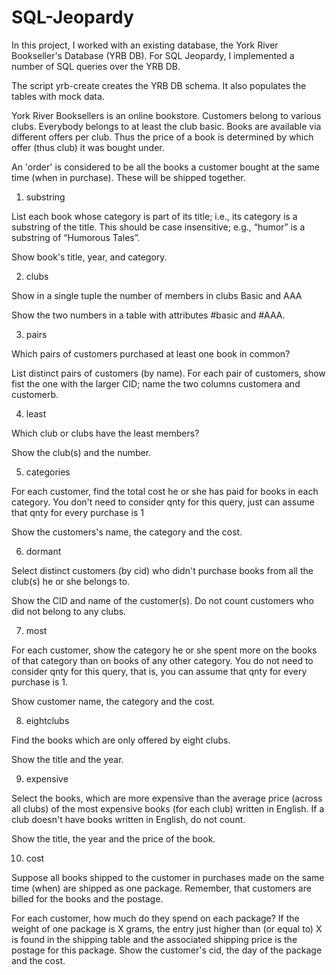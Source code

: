 # SQL-Jeopardy


In this project, I worked with an existing database, the York River Bookseller's Database (YRB DB). For SQL Jeopardy, I implemented a number of SQL queries over the YRB DB. 

The script yrb-create creates the YRB DB schema. It also populates the tables with mock data.

York River Booksellers is an online bookstore. Customers belong to various clubs. Everybody belongs to at least the club basic. Books are available via different offers per club. Thus the price of a book is determined by which offer (thus club) it was bought under.

An 'order' is considered to be all the books a customer bought at the same time (when in purchase). These will be shipped together.

1. substring

List each book whose category is part of its title; i.e., its category is a substring of the title. This should be case insensitive; e.g., “humor” is a substring of “Humorous Tales”.

Show book's title, year, and category.

2. clubs

Show in a single tuple the number of members in clubs Basic and AAA

Show the two numbers in a table with attributes #basic and #AAA.

3. pairs

Which pairs of customers purchased at least one book in common?

List distinct pairs of customers (by name). For each pair of customers, show fist the one with the larger CID; name the two columns customera and customerb.

4. least

Which club or clubs have the least members?

Show the club(s) and the number.

5. categories

For each customer, find the total cost he or she has paid for books in each category. You don't need to consider qnty for this query, just can assume that qnty for every purchase is 1

Show the customers's name, the category and the cost.

6. dormant

Select distinct customers (by cid) who didn't purchase books from all the club(s) he or she belongs to.

Show the CID and name of the customer(s). Do not count customers who did not belong to any clubs.

7. most

For each customer, show the category he or she spent more on the books of that category than on books of any other category. You do not need to consider qnty for this query, that is, you can assume that qnty for every purchase is 1.

Show customer name, the category and the cost.

8. eightclubs

Find the books which are only offered by eight clubs.

Show the title and the year.

9. expensive

Select the books, which are more expensive than the average price (across all clubs) of the most expensive books (for each club) written in English. If a club doesn't have books written in English, do not count.

Show the title, the year and the price of the book.

10. cost

Suppose all books shipped to the customer in purchases made on the same time (when) are shipped as one package. Remember, that customers are billed for the books and the postage.

For each customer, how much do they spend on each package? If the weight of one package is X grams, the entry just higher than (or equal to) X is found in the shipping table and the associated shipping price is the postage for this package.
Show the customer's cid, the day of the package and the cost.


